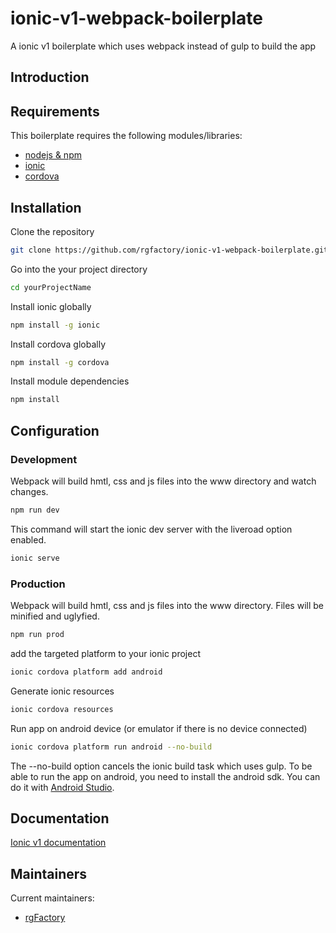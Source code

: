 # ionic-v1-webpack-boilerplate
A ionic v1 boilerplate which uses webpack instead of gulp to build the app

## Introduction



## Requirements

This boilerplate requires the following modules/libraries:

* [nodejs & npm](https://www.npmjs.com/get-npm)
* [ionic](https://github.com/ionic-team/ionic-v1)
* [cordova](https://github.com/apache/cordova-cli)

## Installation

Clone the repository
```sh
git clone https://github.com/rgfactory/ionic-v1-webpack-boilerplate.git yourProjectName
```
Go into the your project directory
```sh
cd yourProjectName
```
Install ionic globally
```sh
npm install -g ionic
```
Install cordova globally
```sh
npm install -g cordova
```
Install module dependencies
```sh
npm install
```

## Configuration

### Development

Webpack will build hmtl, css and js files into the www directory and watch changes.
```sh
npm run dev
```
This command will start the ionic dev server with the liveroad option enabled.
```sh
ionic serve
```

### Production

Webpack will build hmtl, css and js files into the www directory. Files will be minified and uglyfied.
```sh
npm run prod
```
add the targeted platform to your ionic project
```sh
ionic cordova platform add android
```
Generate ionic resources
```sh
ionic cordova resources
```
Run app on android device (or emulator if there is no device connected)
```sh
ionic cordova platform run android --no-build
```
The --no-build option cancels the ionic build task which uses gulp.
To be able to run the app on android, you need to install the android sdk. You can do it with [Android Studio](https://developer.android.com/studio/#downloads).

## Documentation
[Ionic v1 documentation](https://ionicframework.com/docs/v1/)

<!-- ## Troubleshooting/Issues -->

<!-- ## FAQ -->

## Maintainers

Current maintainers:

* [rgFactory](https://github.com/rgfactory)

<!-- ## Development -->

<!-- ## License -->
